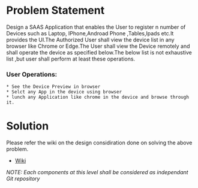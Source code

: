 # Problem Statement
 Design a SAAS Application that enables the User to register n number of Devices such as Laptop, IPhone,Androad Phone ,Tables,Ipads etc.It provides the UI.The Authorized User shall view the device list in any browser like Chrome or Edge.The User shall view the Device remotely and shall operate the device as specified below.The below list is not exhaustive list ,but user shall perform at least these operations.
 
 ### User Operations:
	* See the Device Preview in browser
	* Selct any App in the device using browser
	* lunch any Application like chrome in the device and browse through it.


# Solution

Please refer the wiki on the design considiration done on solving the above problem. 

* [Wiki](https://github.com/baratamramprasad/ramprasad/wiki)
 
*NOTE: Each components at this level shall be considered as independant Git repository*
